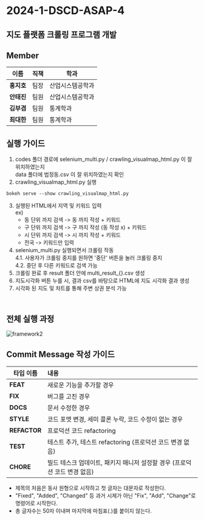 # 2024-1-DSCD-ASAP-4
## 지도 플랫폼 크롤링 프로그램 개발

## Member

|이름|직책|학과|
|---------|--|---------|
|**홍지호**| 팀장 | 산업시스템공학과 |
|**안태진**| 팀원 | 산업시스템공학과 |
|**김부겸**| 팀원 | 통계학과 |
|**최대한**| 팀원 | 통계학과 |

## 실행 가이드

1. codes 폴더 경로에 selenium_multi.py / crawling_visualmap_html.py 이 잘 위치하였는지 <br/> data 폴더에 법정동.csv 이 잘 위치하였는지 확인
2. crawling_visualmap_html.py 실행
```
bokeh serve --show crawling_visualmap_html.py
```
3. 실행된 HTML에서 지역 및 키워드 입력 <br/>
    ex)
    - 동 단위 까지 검색 -> 동 까지 작성 + 키워드
    - 구 단위 까지 검색 -> 구 까지 작성 (동 작성 x) + 키워드
    - 시 단위 까지 검색 -> 시 까지 작성 + 키워드
    - 전국 -> 키워드만 입력
4. selenium_multi.py 실행되면서 크롤링 작동 <br/>
    4.1. 사용자가 크롤링 중지를 원하면 '중단' 버튼을 눌러 크롤링 중지 <br/>
    4.2. 중단 후 다른 키워드로 검색 가능
5. 크롤링 완료 후 result 폴더 안에 multi_result_{}.csv 생성
6. 지도시각화 버튼 누를 시, 결과 csv를 바탕으로 HTML에 지도 시각화 결과 생성
7. 시각화 된 지도 및 차트를 통해 주변 상권 분석 가능

<br/> 전체 실행 과정
-----------------------------
![framework2](https://github.com/CSID-DGU/2024-1-DSCD-ASAP-4/assets/112798232/e73331a1-30c1-4444-adb5-39fae4aa2610)


## Commit Message 작성 가이드

|타입 이름|내용|
|---------|:-----------------------|
|**FEAT**| 새로운 기능을 추가할 경우 |
|**FIX**| 버그를 고친 경우 |
|**DOCS**| 문서 수정한 경우 |
|**STYLE**| 코드 포맷 변경, 세미 콜론 누락, 코드 수정이 없는 경우 |
|**REFACTOR**| 프로덕션 코드 refactoring |
|**TEST**| 테스트 추가, 테스트 refactoring (프로덕션 코드 변경 없음) |
|**CHORE**| 빌드 테스크 업데이트, 패키지 매니저 설정할 경우 (프로덕션 코드 변경 없음) |
- 제목의 처음은 동사 원형으로 시작하고 첫 글자는 대문자로 작성한다.
- "Fixed", "Added", "Changed" 등 과거 시제가 아닌 "Fix", "Add", "Change"로 명령어로 시작한다.
- 총 글자수는 50자 이내며 마지막에 마침표(.)를 붙이지 않는다.
